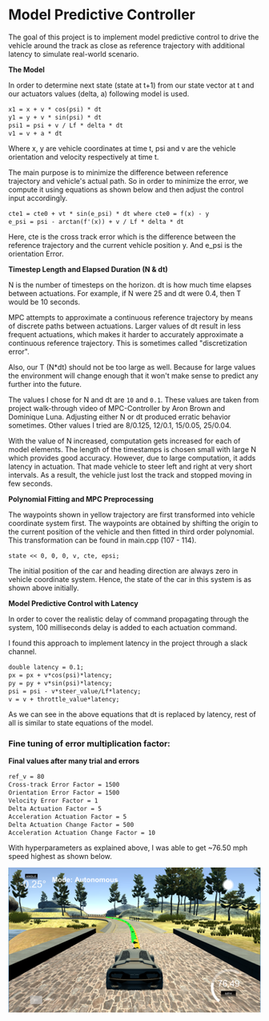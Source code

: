 # Model Predictive Controller

The goal of this project is to implement model predictive control to drive the vehicle around the track as close as reference trajectory with additional latency to simulate real-world scenario.

[//]: # (Image References)
[image1]: ./max_speed.png "Car with maximum speed in simulator"

**The Model**

In order to determine next state (state at t+1) from our state vector at t and our actuators values (delta, a) following model is used.

```
x1 = x + v * cos(psi) * dt
y1 = y + v * sin(psi) * dt
psi1 = psi + v / Lf * delta * dt
v1 = v + a * dt
```
Where x, y are vehicle coordinates at time t, psi and v are the vehicle orientation and velocity respectively at time t.

The main purpose is to minimize the difference between reference trajectory and vehicle's actual path. So in order to minimize the error, we compute it using equations as shown below and then adjust the control input accordingly.

```
cte1 = cte0 + vt * sin(e_psi) * dt where cte0 = f(x) - y
e_psi = psi - arctan(f'(x)) + v / Lf * delta * dt 
```

Here, cte is the cross track error which is the difference between the reference trajectory and the current vehicle position y. And e_psi is the orientation Error.


**Timestep Length and Elapsed Duration (N & dt)**

N is the number of timesteps on the horizon. dt is how much time elapses between actuations. For example, if N were 25 and dt were 0.4, then T would be 10 seconds.

MPC attempts to approximate a continuous reference trajectory by means of discrete paths between actuations. Larger values of dt result in less frequent actuations, which makes it harder to accurately approximate a continuous reference trajectory. This is sometimes called "discretization error".

Also, our T (N*dt) should not be too large as well. Because for large values the environment will change enough that it won't make sense to predict any further into the future.

The values I chose for N and dt are `10` and `0.1`. These values are taken from project walk-through video of MPC-Controller by Aron Brown and Dominique Luna.
Adjusting either N or dt produced erratic behavior sometimes. Other values I tried are 8/0.125, 12/0.1, 15/0.05, 25/0.04.

With the value of N increased, computation gets increased for each of model elements. The length of the timestamps is chosen small with large N which provides good accuracy. However, due to large computation, it adds latency in actuation. That made vehicle to steer left and right at very short intervals. As a result, the vehicle just lost the track and stopped moving in few seconds.


**Polynomial Fitting and MPC Preprocessing**

The waypoints shown in yellow trajectory are first transformed into vehicle coordinate system first. The waypoints are obtained by shifting the origin to the current position of the vehicle and then fitted in third order polynomial. This transformation can be found in main.cpp (107 - 114).

    state << 0, 0, 0, v, cte, epsi;

The initial position of the car and heading direction are always zero in vehicle coordinate system. Hence, the state of the car in this system is as shown above initially.

**Model Predictive Control with Latency**

In order to cover the realistic delay of command propagating through the system, 100 milliseconds delay is added to each actuation command.

I found this approach to implement latency in the project through a slack channel.

```
double latency = 0.1;
px = px + v*cos(psi)*latency;
py = py + v*sin(psi)*latency;
psi = psi - v*steer_value/Lf*latency;
v = v + throttle_value*latency;
```

As we can see in the above equations that dt is replaced by latency, rest of all is similar to state equations of the model.


### Fine tuning of error multiplication factor: ###

**Final values after many trial and errors**

```
ref_v = 80
Cross-track Error Factor = 1500
Orientation Error Factor = 1500
Velocity Error Factor = 1
Delta Actuation Factor = 5
Acceleration Actuation Factor = 5
Delta Actuation Change Factor = 500
Acceleration Actuation Change Factor = 10
```

With hyperparameters as explained above, I was able to get ~76.50 mph speed highest as shown below.

![alt text][image1]
